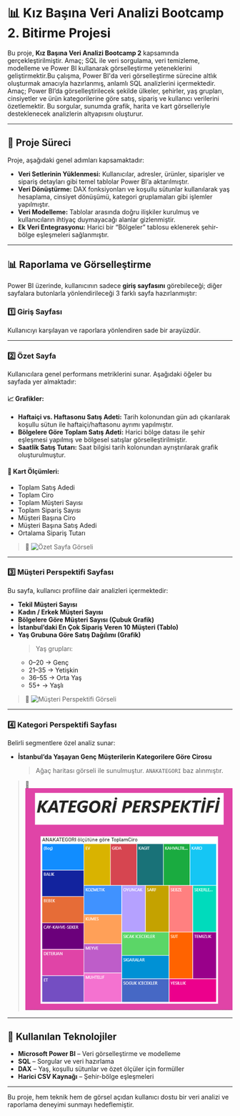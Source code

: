 
# 📊 Kız Başına Veri Analizi Bootcamp 2. Bitirme Projesi

Bu proje, **Kız Başına Veri Analizi Bootcamp 2** kapsamında gerçekleştirilmiştir. Amaç; SQL ile veri sorgulama, veri temizleme, modelleme ve Power BI kullanarak görselleştirme yeteneklerini geliştirmektir.Bu çalışma, Power BI'da veri görselleştirme sürecine altlık oluşturmak amacıyla hazırlanmış, anlamlı SQL analizlerini içermektedir. Amaç; Power BI’da görselleştirilecek şekilde ülkeler, şehirler, yaş grupları, cinsiyetler ve ürün kategorilerine göre satış, sipariş ve kullanıcı verilerini özetlemektir. Bu sorgular, sunumda grafik, harita ve kart görselleriyle desteklenecek analizlerin altyapısını oluşturur.

---

## 🔧 Proje Süreci

Proje, aşağıdaki genel adımları kapsamaktadır:

- **Veri Setlerinin Yüklenmesi:** Kullanıcılar, adresler, ürünler, siparişler ve sipariş detayları gibi temel tablolar Power BI’a aktarılmıştır.
- **Veri Dönüştürme:** DAX fonksiyonları ve koşullu sütunlar kullanılarak yaş hesaplama, cinsiyet dönüşümü, kategori gruplamaları gibi işlemler yapılmıştır.
- **Veri Modelleme:** Tablolar arasında doğru ilişkiler kurulmuş ve kullanıcıların ihtiyaç duymayacağı alanlar gizlenmiştir.
- **Ek Veri Entegrasyonu:** Harici bir “Bölgeler” tablosu eklenerek şehir-bölge eşleşmeleri sağlanmıştır.

---

## 📊 Raporlama ve Görselleştirme

Power BI üzerinde, kullanıcının sadece **giriş sayfasını** görebileceği; diğer sayfalara butonlarla yönlendirileceği 3 farklı sayfa hazırlanmıştır:

### 1️⃣ Giriş Sayfası
Kullanıcıyı karşılayan ve raporlara yönlendiren sade bir arayüzdür.

---

### 2️⃣ Özet Sayfa

Kullanıcılara genel performans metriklerini sunar. Aşağıdaki öğeler bu sayfada yer almaktadır:

#### 📈 Grafikler:
- **Haftaiçi vs. Haftasonu Satış Adeti:** Tarih kolonundan gün adı çıkarılarak koşullu sütun ile haftaiçi/haftasonu ayrımı yapılmıştır.
- **Bölgelere Göre Toplam Satış Adeti:** Harici bölge datası ile şehir eşleşmesi yapılmış ve bölgesel satışlar görselleştirilmiştir.
- **Saatlik Satış Tutarı:** Saat bilgisi tarih kolonundan ayrıştırılarak grafik oluşturulmuştur.

#### 🧮 Kart Ölçümleri:
- Toplam Satış Adedi  
- Toplam Ciro  
- Toplam Müşteri Sayısı  
- Toplam Sipariş Sayısı  
- Müşteri Başına Ciro  
- Müşteri Başına Satış Adedi  
- Ortalama Sipariş Tutarı

> 📌 ![Özet Sayfa Görseli](images/özet_sayfa.png)

---

### 3️⃣ Müşteri Perspektifi Sayfası

Bu sayfa, kullanıcı profiline dair analizleri içermektedir:

- **Tekil Müşteri Sayısı**
- **Kadın / Erkek Müşteri Sayısı**
- **Bölgelere Göre Müşteri Sayısı (Çubuk Grafik)**
- **İstanbul’daki En Çok Sipariş Veren 10 Müşteri (Tablo)**
- **Yaş Grubuna Göre Satış Dağılımı (Grafik)**  
  > Yaş grupları:  
  - 0–20 → Genç  
  - 21–35 → Yetişkin  
  - 36–55 → Orta Yaş  
  - 55+ → Yaşlı  

> 📌 ![Müşteri Perspektifi Görseli](images/müsteri_perspektifi.png)

---

### 4️⃣ Kategori Perspektifi Sayfası

Belirli segmentlere özel analiz sunar:

- **İstanbul’da Yaşayan Genç Müşterilerin Kategorilere Göre Cirosu**  
  > Ağaç haritası görseli ile sunulmuştur. `ANAKATEGORI` baz alınmıştır.

> 📌 ![Kategori Perspektifi Görseli](images/kategori_perspektifi.png)

---

## 🧰 Kullanılan Teknolojiler

- **Microsoft Power BI** – Veri görselleştirme ve modelleme
- **SQL** – Sorgular ve veri hazırlama
- **DAX** – Yaş, koşullu sütunlar ve özet ölçüler için formüller
- **Harici CSV Kaynağı** – Şehir-bölge eşleşmeleri

---

Bu proje, hem teknik hem de görsel açıdan kullanıcı dostu bir veri analizi ve raporlama deneyimi sunmayı hedeflemiştir.

